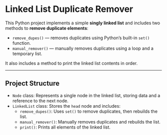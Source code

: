 #  Linked List Duplicate Remover

This Python project implements a simple **singly linked list** and includes two methods to **remove duplicate elements**:

- `remove_dupes()` — removes duplicates using Python’s built-in `set()` function.
- `manual_remover()` — manually removes duplicates using a loop and a temporary list.

It also includes a method to print the linked list contents in order.

---

##  Project Structure

- `Node` class: Represents a single node in the linked list, storing data and a reference to the next node.
- `LinkedList` class: Stores the `head` node and includes:
  - `remove_dupes()`: Uses `set()` to remove duplicates, then rebuilds the list.
  - `manual_remover()`: Manually removes duplicates and rebuilds the list.
  - `print()`: Prints all elements of the linked list.

